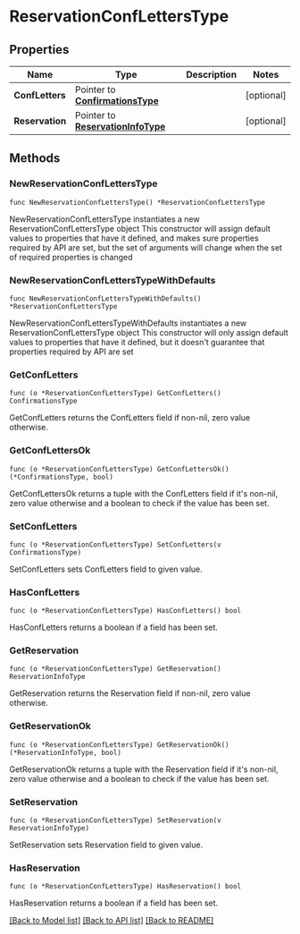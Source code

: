 # ReservationConfLettersType

## Properties

Name | Type | Description | Notes
------------ | ------------- | ------------- | -------------
**ConfLetters** | Pointer to [**ConfirmationsType**](ConfirmationsType.md) |  | [optional] 
**Reservation** | Pointer to [**ReservationInfoType**](ReservationInfoType.md) |  | [optional] 

## Methods

### NewReservationConfLettersType

`func NewReservationConfLettersType() *ReservationConfLettersType`

NewReservationConfLettersType instantiates a new ReservationConfLettersType object
This constructor will assign default values to properties that have it defined,
and makes sure properties required by API are set, but the set of arguments
will change when the set of required properties is changed

### NewReservationConfLettersTypeWithDefaults

`func NewReservationConfLettersTypeWithDefaults() *ReservationConfLettersType`

NewReservationConfLettersTypeWithDefaults instantiates a new ReservationConfLettersType object
This constructor will only assign default values to properties that have it defined,
but it doesn't guarantee that properties required by API are set

### GetConfLetters

`func (o *ReservationConfLettersType) GetConfLetters() ConfirmationsType`

GetConfLetters returns the ConfLetters field if non-nil, zero value otherwise.

### GetConfLettersOk

`func (o *ReservationConfLettersType) GetConfLettersOk() (*ConfirmationsType, bool)`

GetConfLettersOk returns a tuple with the ConfLetters field if it's non-nil, zero value otherwise
and a boolean to check if the value has been set.

### SetConfLetters

`func (o *ReservationConfLettersType) SetConfLetters(v ConfirmationsType)`

SetConfLetters sets ConfLetters field to given value.

### HasConfLetters

`func (o *ReservationConfLettersType) HasConfLetters() bool`

HasConfLetters returns a boolean if a field has been set.

### GetReservation

`func (o *ReservationConfLettersType) GetReservation() ReservationInfoType`

GetReservation returns the Reservation field if non-nil, zero value otherwise.

### GetReservationOk

`func (o *ReservationConfLettersType) GetReservationOk() (*ReservationInfoType, bool)`

GetReservationOk returns a tuple with the Reservation field if it's non-nil, zero value otherwise
and a boolean to check if the value has been set.

### SetReservation

`func (o *ReservationConfLettersType) SetReservation(v ReservationInfoType)`

SetReservation sets Reservation field to given value.

### HasReservation

`func (o *ReservationConfLettersType) HasReservation() bool`

HasReservation returns a boolean if a field has been set.


[[Back to Model list]](../README.md#documentation-for-models) [[Back to API list]](../README.md#documentation-for-api-endpoints) [[Back to README]](../README.md)



